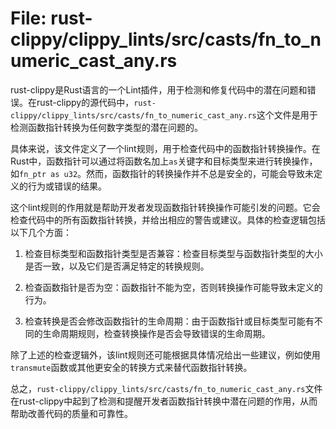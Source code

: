# File: rust-clippy/clippy_lints/src/casts/fn_to_numeric_cast_any.rs

rust-clippy是Rust语言的一个Lint插件，用于检测和修复代码中的潜在问题和错误。在rust-clippy的源代码中，`rust-clippy/clippy_lints/src/casts/fn_to_numeric_cast_any.rs`这个文件是用于检测函数指针转换为任何数字类型的潜在问题的。

具体来说，该文件定义了一个lint规则，用于检查代码中的函数指针转换操作。在Rust中，函数指针可以通过将函数名加上`as`关键字和目标类型来进行转换操作，如`fn_ptr as u32`。然而，函数指针的转换操作并不总是安全的，可能会导致未定义的行为或错误的结果。

这个lint规则的作用就是帮助开发者发现函数指针转换操作可能引发的问题。它会检查代码中的所有函数指针转换，并给出相应的警告或建议。具体的检查逻辑包括以下几个方面：

1. 检查目标类型和函数指针类型是否兼容：检查目标类型与函数指针类型的大小是否一致，以及它们是否满足特定的转换规则。

2. 检查函数指针是否为空：函数指针不能为空，否则转换操作可能导致未定义的行为。

3. 检查转换是否会修改函数指针的生命周期：由于函数指针或目标类型可能有不同的生命周期规则，检查转换操作是否会导致错误的生命周期。

除了上述的检查逻辑外，该lint规则还可能根据具体情况给出一些建议，例如使用`transmute`函数或其他更安全的转换方式来替代函数指针转换。

总之，`rust-clippy/clippy_lints/src/casts/fn_to_numeric_cast_any.rs`文件在rust-clippy中起到了检测和提醒开发者函数指针转换中潜在问题的作用，从而帮助改善代码的质量和可靠性。

